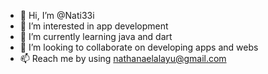 - 👋 Hi, I’m @Nati33i
- 👀 I’m interested in app development
- 🌱 I’m currently learning java and dart
- 💞️ I’m looking to collaborate on developing apps and webs
- 📫 Reach me by using nathanaelalayu@gmail.com

<!---
Nati33i/Nati33i is a ✨ special ✨ repository because its `README.md` (this file) appears on your GitHub profile.
You can click the Preview link to take a look at your changes.
--->
